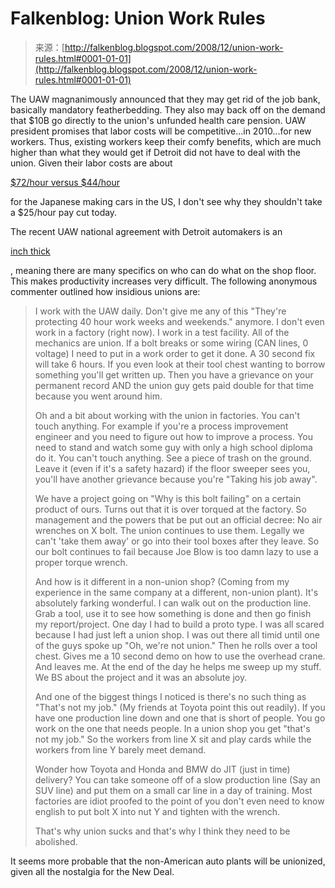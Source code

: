 <!--yml
category: 未分类
date: 2024-05-12 22:44:48
-->

# Falkenblog: Union Work Rules

> 来源：[http://falkenblog.blogspot.com/2008/12/union-work-rules.html#0001-01-01](http://falkenblog.blogspot.com/2008/12/union-work-rules.html#0001-01-01)

The UAW magnanimously announced that they may get rid of the job bank, basically mandatory featherbedding. They also may back off on the demand that $10B go directly to the union's unfunded health care pension. UAW president promises that labor costs will be competitive...in 2010...for new workers. Thus, existing workers keep their comfy benefits, which are much higher than what they would get if Detroit did not have to deal with the union. Given their labor costs are about

[$72/hour versus $44/hour](http://falkenblog.blogspot.com/2008/11/senate-hearing-on-autos.html)

for the Japanese making cars in the US, I don't see why they shouldn't take a $25/hour pay cut today.

The recent UAW national agreement with Detroit automakers is an

[inch thick](http://www.miamiherald.com/news/columnists/beth-reinhard/story/782854.html)

, meaning there are many specifics on who can do what on the shop floor. This makes productivity increases very difficult. The following anonymous commenter outlined how insidious unions are:

> I work with the UAW daily. Don't give me any of this "They're protecting 40 hour work weeks and weekends." anymore. I don't even work in a factory (right now). I work in a test facility. All of the mechanics are union. If a bolt breaks or some wiring (CAN lines, 0 voltage) I need to put in a work order to get it done. A 30 second fix will take 6 hours. If you even look at their tool chest wanting to borrow something you'll get written up. Then you have a grievance on your permanent record AND the union guy gets paid double for that time because you went around him.
> 
> Oh and a bit about working with the union in factories. You can't touch anything. For example if you're a process improvement engineer and you need to figure out how to improve a process. You need to stand and watch some guy with only a high school diploma do it. You can't touch anything. See a piece of trash on the ground. Leave it (even if it's a safety hazard) if the floor sweeper sees you, you'll have another grievance because you're "Taking his job away".
> 
> We have a project going on "Why is this bolt failing" on a certain product of ours. Turns out that it is over torqued at the factory. So management and the powers that be put out an official decree: No air wrenches on X bolt. The union continues to use them. Legally we can't 'take them away' or go into their tool boxes after they leave. So our bolt continues to fail because Joe Blow is too damn lazy to use a proper torque wrench.
> 
> And how is it different in a non-union shop? (Coming from my experience in the same company at a different, non-union plant). It's absolutely farking wonderful. I can walk out on the production line. Grab a tool, use it to see how something is done and then go finish my report/project. One day I had to build a proto type. I was all scared because I had just left a union shop. I was out there all timid until one of the guys spoke up "Oh, we're not union." Then he rolls over a tool chest. Gives me a 10 second demo on how to use the overhead crane. And leaves me. At the end of the day he helps me sweep up my stuff. We BS about the project and it was an absolute joy.
> 
> And one of the biggest things I noticed is there's no such thing as "That's not my job." (My friends at Toyota point this out readily). If you have one production line down and one that is short of people. You go work on the one that needs people. In a union shop you get "that's not my job." So the workers from line X sit and play cards while the workers from line Y barely meet demand.
> 
> Wonder how Toyota and Honda and BMW do JIT (just in time) delivery? You can take someone off of a slow production line (Say an SUV line) and put them on a small car line in a day of training. Most factories are idiot proofed to the point of you don't even need to know english to put bolt X into nut Y and tighten with the wrench.
> 
> That's why union sucks and that's why I think they need to be abolished.

It seems more probable that the non-American auto plants will be unionized, given all the nostalgia for the New Deal.